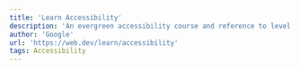 ```yaml
---
title: 'Learn Accessibility'
description: 'An evergreen accessibility course and reference to level up your web development.'
author: 'Google'
url: 'https://web.dev/learn/accessibility'
tags: Accessibility
---
```

